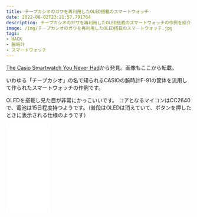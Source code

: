 ```yaml
---
title: チープカシオのガワを再利用したOLED搭載のスマートウォッチ
date: 2022-08-02T23:21:57.791764
description: チープカシオのガワを再利用したOLED搭載のスマートウォッチの作例を紹介します
image: /img/チープカシオのガワを再利用したOLED搭載のスマートウォッチ.jpg
tags:
- HACK
- 腕時計
- スマートウォッチ
---
```

[The Casio Smartwatch You Never Had](https://hackaday.com/2022/07/20/the-casio-smartwatch-you-never-had/)から発見。画像もここから転載。

いわゆる「チープカシオ」の名で知られるCASIOの腕時計F-91の筐体を流用して作られたスマートウォッチの作例です。

OLEDを搭載し見た目が非常にかっこいいです。
コアとなるマイコンはCC2640で、電池は15日程度持つようです。（普段はOLEDは消えていて、ボタンを押したときに表示される仕様のようです）

<iframe sandbox="allow-popups allow-scripts allow-modals allow-forms allow-same-origin" style="width:120px;height:240px;" marginwidth="0" marginheight="0" scrolling="no" frameborder="0" src="//rcm-fe.amazon-adsystem.com/e/cm?lt1=_blank&bc1=000000&IS2=1&bg1=FFFFFF&fc1=000000&lc1=0000FF&t=inajob-22&language=ja_JP&o=9&p=8&l=as4&m=amazon&f=ifr&ref=as_ss_li_til&asins=B09BZ2TX16&linkId=8eb609d76d52fba1293cf3a4bfe5e500"></iframe>
